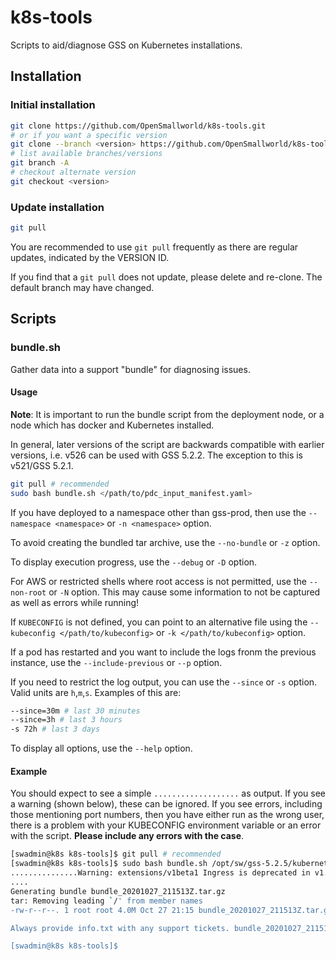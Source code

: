 # k8s-tools

Scripts to aid/diagnose GSS on Kubernetes installations.

## Installation

### Initial installation

```bash
git clone https://github.com/OpenSmallworld/k8s-tools.git 
# or if you want a specific version
git clone --branch <version> https://github.com/OpenSmallworld/k8s-tools.git # for example v526
# list available branches/versions
git branch -A 
# checkout alternate version
git checkout <version>
```

### Update installation

```bash
git pull
```

You are recommended to use ```git pull``` frequently as there are regular updates, indicated by the VERSION ID.

If you find that a ```git pull``` does not update, please delete and re-clone. The default branch may have changed.

## Scripts

### bundle.sh

Gather data into a support "bundle" for diagnosing issues.

#### Usage

**Note**: It is important to run the bundle script from the deployment node, or a node which has docker and Kubernetes installed.

In general, later versions of the script are backwards compatible with earlier versions, i.e. v526 can be used with GSS 5.2.2.
The exception to this is v521/GSS 5.2.1.

```bash
git pull # recommended
sudo bash bundle.sh </path/to/pdc_input_manifest.yaml>
```

If you have deployed to a namespace other than gss-prod, then use the ```--namespace <namespace>``` or ```-n <namespace>``` option.

To avoid creating the bundled tar archive, use the ```--no-bundle``` or ```-z``` option.

To display execution progress, use the ```--debug``` or ```-D``` option.

For AWS or restricted shells where root access is not permitted, use the ```--non-root``` or ```-N``` option. This may cause some information to not be captured as well as errors while running!

If ```KUBECONFIG``` is not defined, you can point to an alternative file using the ```--kubeconfig </path/to/kubeconfig>``` or ```-k </path/to/kubeconfig>``` option.

If a pod has restarted and you want to include the logs fronm the previous instance, use the ```--include-previous``` or ```--p``` option.

If you need to restrict the log output, you can use the ```--since``` or ```-s``` option. Valid units are ```h```,```m```,```s```. Examples of this are:

```bash
--since=30m # last 30 minutes
--since=3h # last 3 hours
-s 72h # last 3 days
```

To display all options, use the ```--help``` option.

#### Example

You should expect to see a simple ```...................``` as output. If you see a warning (shown below), these can be ignored. If you see errors, including those mentioning port numbers, then you have either run as the wrong user, there is a problem with your KUBECONFIG environment variable or an error with the script. **Please include any errors with the case**.

```bash
[swadmin@k8s k8s-tools]$ git pull # recommended
[swadmin@k8s k8s-tools]$ sudo bash bundle.sh /opt/sw/gss-5.2.5/kubernetes_scripts/pdi_input_manifest.yaml 
...............Warning: extensions/v1beta1 Ingress is deprecated in v1.14+, unavailable in v1.22+; use networking.k8s.io/v1 Ingress
....
Generating bundle bundle_20201027_211513Z.tar.gz
tar: Removing leading `/' from member names
-rw-r--r--. 1 root root 4.0M Oct 27 21:15 bundle_20201027_211513Z.tar.gz

Always provide info.txt with any support tickets. bundle_20201027_211513Z.tar.gz is only required when requested.

[swadmin@k8s k8s-tools]$
```
